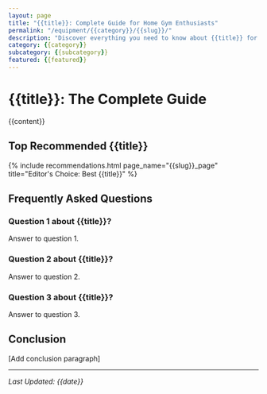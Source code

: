 ```yaml
---
layout: page
title: "{{title}}: Complete Guide for Home Gym Enthusiasts"
permalink: "/equipment/{{category}}/{{slug}}/"
description: "Discover everything you need to know about {{title}} for your home gym, including buying guides, comparisons, and expert recommendations."
category: {{category}}
subcategory: {{subcategory}}
featured: {{featured}}
---
```


# {{title}}: The Complete Guide

{{content}}

## Top Recommended {{title}}

{% include recommendations.html page_name="{{slug}}_page" title="Editor's Choice: Best {{title}}" %}

## Frequently Asked Questions

### Question 1 about {{title}}?
Answer to question 1.

### Question 2 about {{title}}?
Answer to question 2.

### Question 3 about {{title}}?
Answer to question 3.

## Conclusion

[Add conclusion paragraph]

---

*Last Updated: {{date}}*
